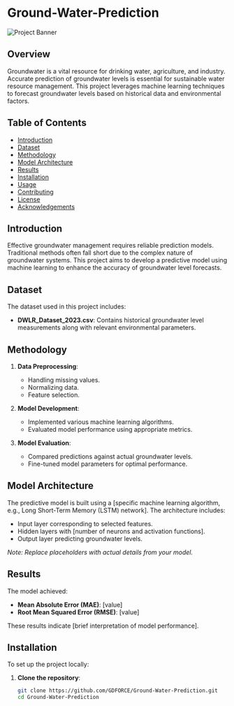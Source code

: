 # Ground-Water-Prediction

![Project Banner](path_to_your_image.png)

## Overview

Groundwater is a vital resource for drinking water, agriculture, and industry. Accurate prediction of groundwater levels is essential for sustainable water resource management. This project leverages machine learning techniques to forecast groundwater levels based on historical data and environmental factors.

## Table of Contents

- [Introduction](#introduction)
- [Dataset](#dataset)
- [Methodology](#methodology)
- [Model Architecture](#model-architecture)
- [Results](#results)
- [Installation](#installation)
- [Usage](#usage)
- [Contributing](#contributing)
- [License](#license)
- [Acknowledgements](#acknowledgements)

## Introduction

Effective groundwater management requires reliable prediction models. Traditional methods often fall short due to the complex nature of groundwater systems. This project aims to develop a predictive model using machine learning to enhance the accuracy of groundwater level forecasts.

## Dataset

The dataset used in this project includes:

- **DWLR_Dataset_2023.csv**: Contains historical groundwater level measurements along with relevant environmental parameters.

## Methodology

1. **Data Preprocessing**:
   - Handling missing values.
   - Normalizing data.
   - Feature selection.

2. **Model Development**:
   - Implemented various machine learning algorithms.
   - Evaluated model performance using appropriate metrics.

3. **Model Evaluation**:
   - Compared predictions against actual groundwater levels.
   - Fine-tuned model parameters for optimal performance.

## Model Architecture

The predictive model is built using a [specific machine learning algorithm, e.g., Long Short-Term Memory (LSTM) network]. The architecture includes:

- Input layer corresponding to selected features.
- Hidden layers with [number of neurons and activation functions].
- Output layer predicting groundwater levels.

*Note: Replace placeholders with actual details from your model.*

## Results

The model achieved:

- **Mean Absolute Error (MAE)**: [value]
- **Root Mean Squared Error (RMSE)**: [value]

These results indicate [brief interpretation of model performance].

## Installation

To set up the project locally:

1. **Clone the repository**:
   ```bash
   git clone https://github.com/GDFORCE/Ground-Water-Prediction.git
   cd Ground-Water-Prediction

